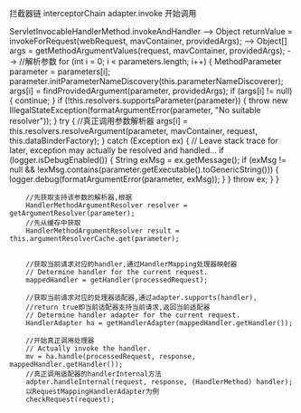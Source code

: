 拦截器链 interceptorChain
adapter.invoke 开始调用

ServletInvocableHandlerMethod.invokeAndHandler -->
Object returnValue = invokeForRequest(webRequest, mavContainer, providedArgs); -->
Object[] args = getMethodArgumentValues(request, mavContainer, providedArgs); -->
//解析参数
for (int i = 0; i < parameters.length; i++) {
			MethodParameter parameter = parameters[i];
			parameter.initParameterNameDiscovery(this.parameterNameDiscoverer);
			args[i] = findProvidedArgument(parameter, providedArgs);
			if (args[i] != null) {
				continue;
			}
			if (!this.resolvers.supportsParameter(parameter)) {
				throw new IllegalStateException(formatArgumentError(parameter, "No suitable resolver"));
			}
			try {
                //真正调用参数解析器
				args[i] = this.resolvers.resolveArgument(parameter, mavContainer, request, this.dataBinderFactory);
			}
			catch (Exception ex) {
				// Leave stack trace for later, exception may actually be resolved and handled...
				if (logger.isDebugEnabled()) {
					String exMsg = ex.getMessage();
					if (exMsg != null && !exMsg.contains(parameter.getExecutable().toGenericString())) {
						logger.debug(formatArgumentError(parameter, exMsg));
					}
				}
				throw ex;
			}
		}

        //先获取支持该参数的解析器,根据
        HandlerMethodArgumentResolver resolver = getArgumentResolver(parameter);
        //先从缓存中获取
        HandlerMethodArgumentResolver result = this.argumentResolverCache.get(parameter);


        //获取当前请求对应的handler,通过HandlerMapping处理器映射器
        // Determine handler for the current request.
        mappedHandler = getHandler(processedRequest);

        //获取当前请求对应的处理器适配器,通过adapter.supports(handler),
        //return true即当前适配器支持当前请求,返回当前适配器
        // Determine handler adapter for the current request.
        HandlerAdapter ha = getHandlerAdapter(mappedHandler.getHandler());

        //开始真正调用处理器
        // Actually invoke the handler.
        mv = ha.handle(processedRequest, response, mappedHandler.getHandler());
        //真正调用适配器的handlerInternal方法
        adpter.handleInternal(request, response, (HandlerMethod) handler);
        以RequestMappingHandlerAdapter为例
        checkRequest(request);